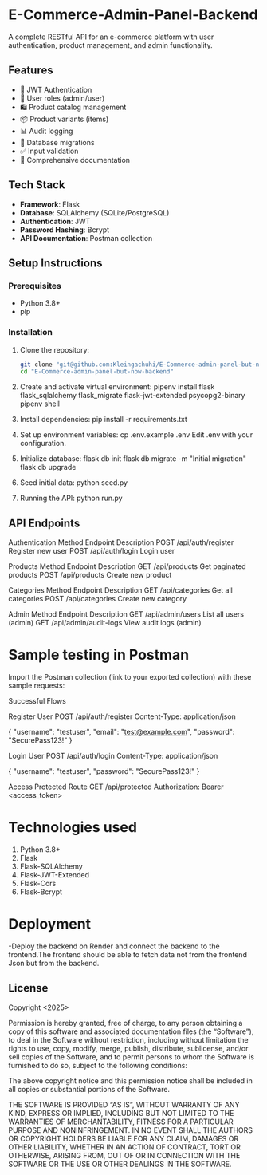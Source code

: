# E-Commerce-Admin-Panel-Backend

A complete RESTful API for an e-commerce platform with user authentication, product management, and admin functionality.

## Features

- 🔐 JWT Authentication
- 👥 User roles (admin/user)
- 🛍️ Product catalog management
- 📦 Product variants (items)
- 📊 Audit logging
- 🔄 Database migrations
- ✅ Input validation
- 📝 Comprehensive documentation

## Tech Stack

- **Framework**: Flask
- **Database**: SQLAlchemy (SQLite/PostgreSQL)
- **Authentication**: JWT
- **Password Hashing**: Bcrypt
- **API Documentation**: Postman collection

## Setup Instructions

### Prerequisites

- Python 3.8+
- pip

### Installation

1. Clone the repository:
   ```bash
   git clone "git@github.com:Kleingachuhi/E-Commerce-admin-panel-but-now-backend.git"
   cd "E-Commerce-admin-panel-but-now-backend"

2. Create and activate virtual environment:
    pipenv install flask flask_sqlalchemy flask_migrate flask-jwt-extended psycopg2-binary 
    pipenv shell

3. Install dependencies:
    pip install -r requirements.txt

4. Set up environment variables:
   cp .env.example .env
   Edit .env with your configuration.

5. Initialize database:
   flask db init
   flask db migrate -m "Initial migration"
   flask db upgrade

6. Seed initial data:
   python seed.py

7. Running the API:
   python run.py

## API Endpoints
Authentication
Method	Endpoint	Description
POST	/api/auth/register	Register new user
POST	/api/auth/login	Login user

Products
Method	Endpoint	Description
GET	/api/products	Get paginated products
POST	/api/products	Create new product

Categories
Method	Endpoint	Description
GET	/api/categories	Get all categories
POST	/api/categories	Create new category

Admin
Method	Endpoint	Description
GET	/api/admin/users	List all users (admin)
GET	/api/admin/audit-logs	View audit logs (admin)

# Sample testing in Postman
Import the Postman collection (link to your exported collection) with these sample requests:

Successful Flows

Register User
POST /api/auth/register
Content-Type: application/json

{
    "username": "testuser",
    "email": "test@example.com",
    "password": "SecurePass123!"
}

Login User
POST /api/auth/login
Content-Type: application/json

{
    "username": "testuser",
    "password": "SecurePass123!"
}

Access Protected Route
GET /api/protected
Authorization: Bearer <access_token>

# Technologies used
1. Python 3.8+
2. Flask
3. Flask-SQLAlchemy
4. Flask-JWT-Extended
5. Flask-Cors
6. Flask-Bcrypt

# Deployment
-Deploy the backend on Render and connect the backend to the frontend.The frontend should be able to fetch data not from the frontend Json but from the backend.

## License
Copyright <2025> <Kelly>

Permission is hereby granted, free of charge, to any person obtaining a copy of this software and associated documentation files (the “Software”), to deal in the Software without restriction, including without limitation the rights to use, copy, modify, merge, publish, distribute, sublicense, and/or sell copies of the Software, and to permit persons to whom the Software is furnished to do so, subject to the following conditions:

The above copyright notice and this permission notice shall be included in all copies or substantial portions of the Software.

THE SOFTWARE IS PROVIDED “AS IS”, WITHOUT WARRANTY OF ANY KIND, EXPRESS OR IMPLIED, INCLUDING BUT NOT LIMITED TO THE WARRANTIES OF MERCHANTABILITY, FITNESS FOR A PARTICULAR PURPOSE AND NONINFRINGEMENT. IN NO EVENT SHALL THE AUTHORS OR COPYRIGHT HOLDERS BE LIABLE FOR ANY CLAIM, DAMAGES OR OTHER LIABILITY, WHETHER IN AN ACTION OF CONTRACT, TORT OR OTHERWISE, ARISING FROM, OUT OF OR IN CONNECTION WITH THE SOFTWARE OR THE USE OR OTHER DEALINGS IN THE SOFTWARE.


